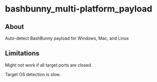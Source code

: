# bashbunny_multi-platform_payload

## About
Auto-detect BashBunny payload for Windows, Mac, and Linux

## Limitations

Might not work if all target ports are closed.

Target OS detection is slow.
